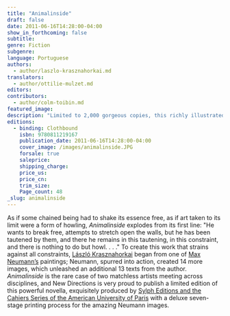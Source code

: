 ```yaml
---
title: "Animalinside"
draft: false
date: 2011-06-16T14:28:00-04:00
show_in_forthcoming: false
subtitle:
genre: Fiction
subgenre:
language: Portuguese
authors:
  - author/laszlo-krasznahorkai.md
translators:
  - author/ottilie-mulzet.md
editors:
contributors:
  - author/colm-toibin.md
featured_image:
description: "Limited to 2,000 gorgeous copies, this richly illustrated, extraordinary novella was created in collaboration with the famed painter Max Neumann. "
editions:
  - binding: Clothbound
    isbn: 9780811219167
    publication_date: 2011-06-16T14:28:00-04:00
    cover_image: /images/animalinside.JPG
    forsale: true
    saleprice:
    shipping_charge:
    price_us:
    price_cn:
    trim_size:
    Page_count: 48
_slug: animalinside
---
```


As if some chained being had to shake its essence free, as if art taken to its limit were a form of howling, _Animalinside_ explodes from its first line: "He wants to break free, attempts to stretch open the walls, but he has been tautened by them, and there he remains in this tautening, in this constraint, and there is nothing to do but howl. . . ." To create this work that strains against all constraints, [László Krasznahorkai](http://ndbooks.com/author/laszlo-krasznahorkai) began from one of [Max Neumann’s](http://www.maxneumann.com) paintings; Neumann, spurred into action, created 14 more images, which unleashed an additional 13 texts from the author. _Animalinside_ is the rare case of two matchless artists meeting across disciplines, and New Directions is very proud to publish a limited edition of this powerful novella, exquisitely produced by [Sylph Editions and the Cahiers Series of the American University of Paris](http://www.sylpheditions.com/sylpheditionscahier.html) with a deluxe seven-stage printing process for the amazing Neumann images.

